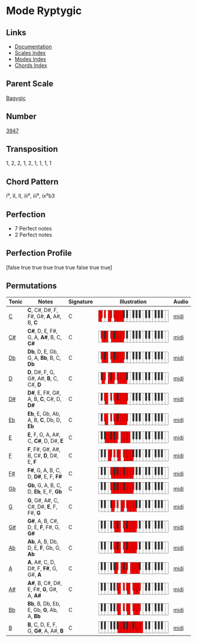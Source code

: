 # Mode Ryptygic

## Links

- [Documentation](README.md)
- [Scales Index](Scales.md)
- [Modes Index](Modes.md)
- [Chords Index](Chords.md)

## Parent Scale

[Bagygic](ScaleBagygic.md)

## Number

[3947](https://ianring.com/musictheory/scales/3947)

## Transposition

1, 2, 2, 1, 2, 1, 1, 1, 1

## Chord Pattern

i⁰, II, II, iii⁰, iii⁰, ix⁰b3

## Perfection

- 7 Perfect notes
- 2 Perfect notes

## Perfection Profile

[false true true true true true false true true]

## Permutations

| Tonic | Notes | Signature | Illustration | Audio |
|-------|-------|-----------|--------------|-------|
| [C](ModeCNaturalRyptygic.md) | **C**, C#, D#, F, F#, G#, **A**, A#, B, **C** | C | ![CNaturalRyptygic](ModeCNaturalRyptygic.png) | [midi](https://github.com/edipermadi/music/blob/main/docs/ModeCNaturalRyptygic.mid?raw=true) |
| [C#](ModeCSharpRyptygic.md) | **C#**, D, E, F#, G, A, **A#**, B, C, **C#** | C | ![CSharpRyptygic](ModeCSharpRyptygic.png) | [midi](https://github.com/edipermadi/music/blob/main/docs/ModeCSharpRyptygic.mid?raw=true) |
| [Db](ModeDFlatRyptygic.md) | **Db**, D, E, Gb, G, A, **Bb**, B, C, **Db** | C | ![DFlatRyptygic](ModeDFlatRyptygic.png) | [midi](https://github.com/edipermadi/music/blob/main/docs/ModeDFlatRyptygic.mid?raw=true) |
| [D](ModeDNaturalRyptygic.md) | **D**, D#, F, G, G#, A#, **B**, C, C#, **D** | C | ![DNaturalRyptygic](ModeDNaturalRyptygic.png) | [midi](https://github.com/edipermadi/music/blob/main/docs/ModeDNaturalRyptygic.mid?raw=true) |
| [D#](ModeDSharpRyptygic.md) | **D#**, E, F#, G#, A, B, **C**, C#, D, **D#** | C | ![DSharpRyptygic](ModeDSharpRyptygic.png) | [midi](https://github.com/edipermadi/music/blob/main/docs/ModeDSharpRyptygic.mid?raw=true) |
| [Eb](ModeEFlatRyptygic.md) | **Eb**, E, Gb, Ab, A, B, **C**, Db, D, **Eb** | C | ![EFlatRyptygic](ModeEFlatRyptygic.png) | [midi](https://github.com/edipermadi/music/blob/main/docs/ModeEFlatRyptygic.mid?raw=true) |
| [E](ModeENaturalRyptygic.md) | **E**, F, G, A, A#, C, **C#**, D, D#, **E** | C | ![ENaturalRyptygic](ModeENaturalRyptygic.png) | [midi](https://github.com/edipermadi/music/blob/main/docs/ModeENaturalRyptygic.mid?raw=true) |
| [F](ModeFNaturalRyptygic.md) | **F**, F#, G#, A#, B, C#, **D**, D#, E, **F** | C | ![FNaturalRyptygic](ModeFNaturalRyptygic.png) | [midi](https://github.com/edipermadi/music/blob/main/docs/ModeFNaturalRyptygic.mid?raw=true) |
| [F#](ModeFSharpRyptygic.md) | **F#**, G, A, B, C, D, **D#**, E, F, **F#** | C | ![FSharpRyptygic](ModeFSharpRyptygic.png) | [midi](https://github.com/edipermadi/music/blob/main/docs/ModeFSharpRyptygic.mid?raw=true) |
| [Gb](ModeGFlatRyptygic.md) | **Gb**, G, A, B, C, D, **Eb**, E, F, **Gb** | C | ![GFlatRyptygic](ModeGFlatRyptygic.png) | [midi](https://github.com/edipermadi/music/blob/main/docs/ModeGFlatRyptygic.mid?raw=true) |
| [G](ModeGNaturalRyptygic.md) | **G**, G#, A#, C, C#, D#, **E**, F, F#, **G** | C | ![GNaturalRyptygic](ModeGNaturalRyptygic.png) | [midi](https://github.com/edipermadi/music/blob/main/docs/ModeGNaturalRyptygic.mid?raw=true) |
| [G#](ModeGSharpRyptygic.md) | **G#**, A, B, C#, D, E, **F**, F#, G, **G#** | C | ![GSharpRyptygic](ModeGSharpRyptygic.png) | [midi](https://github.com/edipermadi/music/blob/main/docs/ModeGSharpRyptygic.mid?raw=true) |
| [Ab](ModeAFlatRyptygic.md) | **Ab**, A, B, Db, D, E, **F**, Gb, G, **Ab** | C | ![AFlatRyptygic](ModeAFlatRyptygic.png) | [midi](https://github.com/edipermadi/music/blob/main/docs/ModeAFlatRyptygic.mid?raw=true) |
| [A](ModeANaturalRyptygic.md) | **A**, A#, C, D, D#, F, **F#**, G, G#, **A** | C | ![ANaturalRyptygic](ModeANaturalRyptygic.png) | [midi](https://github.com/edipermadi/music/blob/main/docs/ModeANaturalRyptygic.mid?raw=true) |
| [A#](ModeASharpRyptygic.md) | **A#**, B, C#, D#, E, F#, **G**, G#, A, **A#** | C | ![ASharpRyptygic](ModeASharpRyptygic.png) | [midi](https://github.com/edipermadi/music/blob/main/docs/ModeASharpRyptygic.mid?raw=true) |
| [Bb](ModeBFlatRyptygic.md) | **Bb**, B, Db, Eb, E, Gb, **G**, Ab, A, **Bb** | C | ![BFlatRyptygic](ModeBFlatRyptygic.png) | [midi](https://github.com/edipermadi/music/blob/main/docs/ModeBFlatRyptygic.mid?raw=true) |
| [B](ModeBNaturalRyptygic.md) | **B**, C, D, E, F, G, **G#**, A, A#, **B** | C | ![BNaturalRyptygic](ModeBNaturalRyptygic.png) | [midi](https://github.com/edipermadi/music/blob/main/docs/ModeBNaturalRyptygic.mid?raw=true) |
